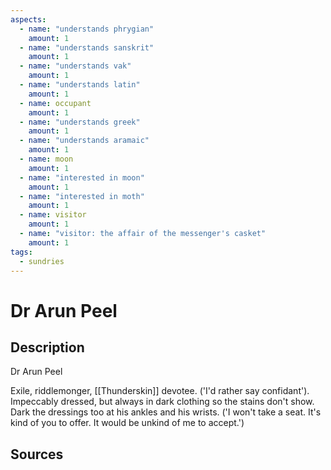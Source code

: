 ```yaml
---
aspects: 
  - name: "understands phrygian"
    amount: 1
  - name: "understands sanskrit"
    amount: 1
  - name: "understands vak"
    amount: 1
  - name: "understands latin"
    amount: 1
  - name: occupant
    amount: 1
  - name: "understands greek"
    amount: 1
  - name: "understands aramaic"
    amount: 1
  - name: moon
    amount: 1
  - name: "interested in moon"
    amount: 1
  - name: "interested in moth"
    amount: 1
  - name: visitor
    amount: 1
  - name: "visitor: the affair of the messenger's casket"
    amount: 1
tags:
  - sundries
---
```

# Dr Arun Peel
## Description
Dr Arun Peel

Exile, riddlemonger, [[Thunderskin]] devotee. ('I'd rather say confidant'). Impeccably dressed, but always in dark clothing so the stains don't show. Dark the dressings too at his ankles and his wrists. ('I won't take a seat. It's kind of you to offer. It would be unkind of me to accept.') 
## Sources

